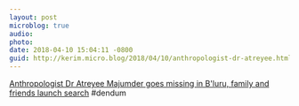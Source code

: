 ```yaml
---
layout: post
microblog: true
audio: 
photo: 
date: 2018-04-10 15:04:11 -0800
guid: http://kerim.micro.blog/2018/04/10/anthropologist-dr-atreyee.html
---
```

[Anthropologist Dr Atreyee Majumder goes missing in B'luru, family and friends launch search](https://www.thenewsminute.com/article/anthropologist-dr-atreyee-majumder-goes-missing-bluru-family-and-friends-launch-search-79331) #dendum
